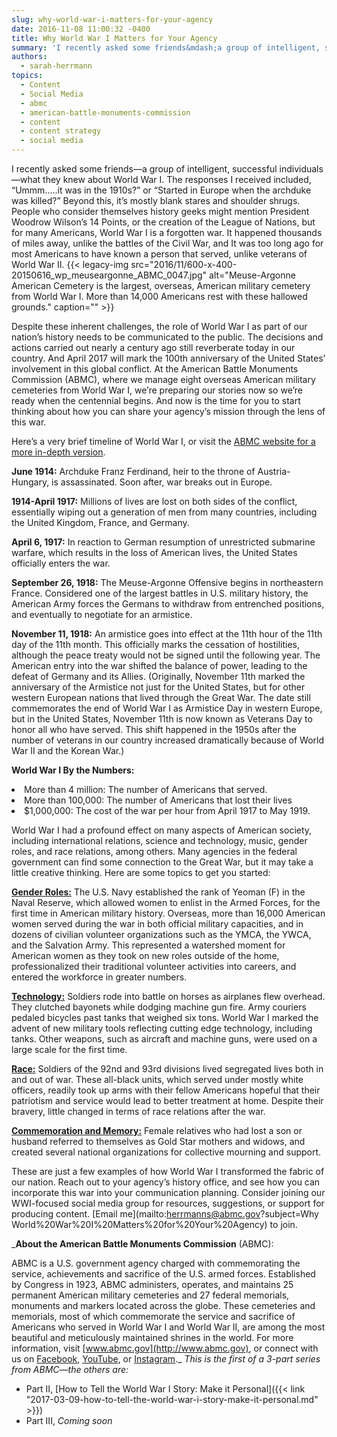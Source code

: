 ```yaml
---
slug: why-world-war-i-matters-for-your-agency
date: 2016-11-08 11:00:32 -0400
title: Why World War I Matters for Your Agency
summary: 'I recently asked some friends&mdash;a group of intelligent, successful individuals&mdash;what they knew about World War I. The responses I received included, &ldquo;Ummm&hellip;..it was in the 1910s?&rdquo; or &ldquo;Started in Europe when the archduke was killed?&rdquo; Beyond this, it’s mostly blank stares and shoulder shrugs. People who consider themselves history geeks might mention President Woodrow Wilson’s'
authors:
  - sarah-herrmann
topics:
  - Content
  - Social Media
  - abmc
  - american-battle-monuments-commission
  - content
  - content strategy
  - social media
---
```


I recently asked some friends—a group of intelligent, successful individuals—what they knew about World War I. The responses I received included, “Ummm…..it was in the 1910s?” or “Started in Europe when the archduke was killed?” Beyond this, it’s mostly blank stares and shoulder shrugs. People who consider themselves history geeks might mention President Woodrow Wilson’s 14 Points, or the creation of the League of Nations, but for many Americans, World War I is a forgotten war. It happened thousands of miles away, unlike the battles of the Civil War, and It was too long ago for most Americans to have known a person that served, unlike veterans of World War II. {{< legacy-img src="2016/11/600-x-400-20150616\_wp\_meuseargonne\_ABMC\_0047.jpg" alt="Meuse-Argonne American Cemetery is the largest, overseas, American military cemetery from World War I. More than 14,000 Americans rest with these hallowed grounds." caption="" >}} 

Despite these inherent challenges, the role of World War I as part of our nation’s history needs to be communicated to the public. The decisions and actions carried out nearly a century ago still reverberate today in our country. And April 2017 will mark the 100th anniversary of the United States’ involvement in this global conflict. At the American Battle Monuments Commission (ABMC), where we manage eight overseas American military cemeteries from World War I, we’re preparing our stories now so we’re ready when the centennial begins. And now is the time for you to start thinking about how you can share your agency’s mission through the lens of this war.

Here’s a very brief timeline of World War I, or visit the [ABMC website for a more in-depth version](https://www.abmc.gov/sites/default/files/interactive/interactive_files/WW1/index.html).

**June 1914:** Archduke Franz Ferdinand, heir to the throne of Austria-Hungary, is assassinated.  Soon after, war breaks out in Europe.

**1914-April 1917:** Millions of lives are lost on both sides of the conflict, essentially wiping out a generation of  men from many countries, including the United Kingdom, France, and Germany.

**April 6, 1917:** In reaction to German resumption of unrestricted submarine warfare, which results in the loss of American lives, the United States officially enters the war.

**September 26, 1918:** The Meuse-Argonne Offensive begins in northeastern France. Considered one of the largest battles in U.S. military history, the American Army forces the Germans to withdraw from entrenched positions, and eventually to negotiate for an armistice.

**November 11, 1918:** An armistice goes into effect at the 11th hour of the 11th day of the 11th month. This officially marks the cessation of hostilities, although the peace treaty would not be signed until the following year. The American entry into the war shifted the balance of power, leading to the defeat of Germany and its Allies. (Originally, <span class="aBn"><span class="aQJ">November 11th</span></span> marked the anniversary of the Armistice not just for the United States, but for other western European nations that lived through the Great War. The date still commemorates the end of World War I as Armistice Day in western Europe, but in the United States, November 11th is now known as Veterans Day to honor all who have served. This shift happened in the 1950s after the number of veterans in our country increased dramatically because of World War II and the Korean War.)

**World War I By the Numbers:**

<li style="font-weight: 400">
  More than 4 million: The number of Americans that served.
</li>
<li style="font-weight: 400">
  More than 100,000: The number of Americans that lost their lives
</li>
<li style="font-weight: 400">
  $1,000,000: The cost of the war per hour from April 1917 to May 1919.
</li>

World War I had a profound effect on many aspects of American society, including international relations, science and technology, music, gender roles, and race relations, among others. Many agencies in the federal government can find some connection to the Great War, but it may take a little creative thinking. Here are some topics to get you started:

[**Gender Roles:**](https://www.abmc.gov/news-events/news/womens-history-month-navy-yeoman-world-war-1#.WBjhZsmKEgU) The U.S. Navy established the rank of Yeoman (F) in the Naval Reserve, which allowed women to enlist in the Armed Forces, for the first time in American military history.  Overseas, more than 16,000 American women served during the war in both official military capacities, and in dozens of civilian volunteer organizations such as the YMCA, the YWCA, and the Salvation Army. This represented a watershed moment for American women as they took on new roles outside of the home, professionalized their traditional volunteer activities into careers, and entered the workforce in greater numbers.

[**Technology:**](https://www.abmc.gov/learning-resources/lesson-plans/weapons-meuse-argonne-offensive) Soldiers rode into battle on horses as airplanes flew overhead. They clutched bayonets while dodging machine gun fire. Army couriers pedaled bicycles past tanks that weighed six tons. World War I marked the advent of new military tools reflecting cutting edge technology, including tanks. Other weapons, such as aircraft and machine guns, were used on a large scale for the first time.

[**Race:**](https://www.abmc.gov/news-events/news/harlem-hellfighters-most-storied-african-american-combat-unit-world-war-i#.WBjhd8mKEgU) Soldiers of the 92nd and 93rd divisions lived segregated lives both in and out of war. These all-black units, which served under mostly white officers, readily took up arms with their fellow Americans hopeful that their patriotism and service would lead to better treatment at home. Despite their bravery, little changed in terms of race relations after the war.

[**Commemoration and Memory:**](https://www.abmc.gov/news-events/news/women-and-world-war-i-commemoration-gold-star-mothers-and-widows-pilgrimages-1930#.WBjhv8mKEgU) Female relatives who had lost a son or husband referred to themselves as Gold Star mothers and widows, and created several national organizations for collective mourning and support.

These are just a few examples of how World War I transformed the fabric of our nation. Reach out to your agency’s history office, and see how you can incorporate this war into your communication planning. Consider joining our WWI-focused social media group for resources, suggestions, or support for producing content. [Email me](mailto:herrmanns@abmc.gov?subject=Why World%20War%20I%20Matters%20for%20Your%20Agency) to join.

 _**About the American Battle Monuments Commission** (ABMC):
  
ABMC is a U.S. government agency charged with commemorating the service, achievements and sacrifice of the U.S. armed forces. Established by Congress in 1923, ABMC administers, operates, and maintains 25 permanent American military cemeteries and 27 federal memorials, monuments and markers located across the globe. These cemeteries and memorials, most of which commemorate the service and sacrifice of Americans who served in World War I and World War II, are among the most beautiful and meticulously maintained shrines in the world. For more information, visit [www.abmc.gov](http://www.abmc.gov), or connect with us on [Facebook](http://www.facebook.com/abmcpage), [YouTube](http://www.youtube.com/abmcvideos), or [Instagram](http://www.instgram.com/usabmc)._
_This is the first of a 3-part series from ABMC—the others are:_

  * Part II, [How to Tell the World War I Story: Make it Personal]({{< link "2017-03-09-how-to-tell-the-world-war-i-story-make-it-personal.md" >}})
  * Part III, _Coming soon_